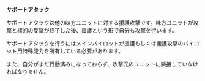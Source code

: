 **サポートアタック**

サポートアタックは他の味方ユニットに対する援護攻撃です。味方ユニットが攻撃と標的の反撃が終了した後、援護という形で自分も攻撃を行います。

サポートアタックを行うにはメインパイロットが援護もしくは援護攻撃のパイロット用特殊能力を所有している必要があります。

また、自分がまだ行動済みになっておらず、攻撃元のユニットに隣接していなければなりません。
